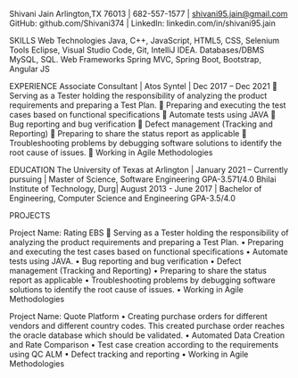 Shivani Jain
Arlington,TX 76013 | 682-557-1577 | shivani95.jain@gmail.com GitHub: github.com/Shivani374 | LinkedIn: linkedin.com/in/shivani95.jain 

SKILLS
Web Technologies	Java, C++, JavaScript, HTML5, CSS, Selenium
Tools	 Eclipse, Visual Studio Code, Git, IntelliJ IDEA.
Databases/DBMS	MySQL, SQL.
Web Frameworks	Spring MVC, Spring Boot, Bootstrap, Angular JS
 

EXPERIENCE
Associate Consultant | Atos Syntel | Dec 2017 – Dec 2021
	Serving as a Tester holding the responsibility of analyzing the product requirements and preparing a Test Plan.
	Preparing and executing the test cases based on functional specifications
	Automate tests using JAVA 
	Bug reporting and bug verification
	Defect management (Tracking and Reporting)
	Preparing to share the status report as applicable
	Troubleshooting problems by debugging software solutions to identify the root cause of issues.
	Working in Agile Methodologies

EDUCATION
The University of Texas at Arlington | January 2021 – Currently pursuing | Master of Science, Software Engineering   GPA-3.571/4.0
Bhilai Institute of Technology, Durg| August 2013 - June 2017 |                        Bachelor of Engineering, Computer Science and Engineering   GPA-3.5/4.0

PROJECTS

  Project Name: Rating EBS
	Serving as a Tester holding the responsibility of analyzing the product requirements and preparing a Test Plan.
•	Preparing and executing the test cases based on functional specifications
•	Automate tests using JAVA.
•	Bug reporting and bug verification
•	Defect management (Tracking and Reporting)
•	Preparing to share the status report as applicable
•	Troubleshooting problems by debugging software solutions to identify the root cause of issues.
•	Working in Agile Methodologies

 Project Name: Quote Platform
•	Creating purchase orders for different vendors and different country codes. This created purchase order reaches the oracle database which should be validated.
•	Automated Data Creation and Rate Comparison
•	Test case creation according to the requirements using QC ALM
•	Defect tracking and reporting 
•	Working in Agile Methodologies


